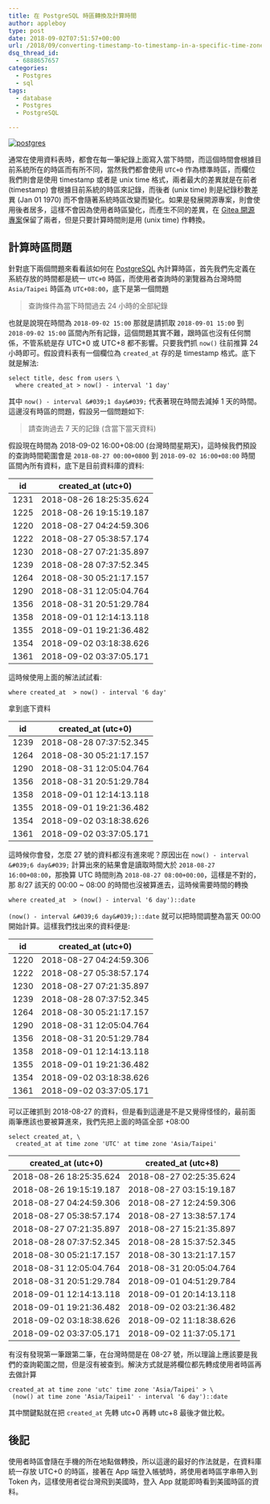 ```yaml
---
title: 在 PostgreSQL 時區轉換及計算時間
author: appleboy
type: post
date: 2018-09-02T07:51:57+00:00
url: /2018/09/converting-timestamp-to-timestamp-in-a-specific-time-zone-in-postgres/
dsq_thread_id:
  - 6888657657
categories:
  - Postgres
  - sql
tags:
  - database
  - Postgres
  - PostgreSQL

---
```

[![postgres][1]][2]

通常在使用資料表時，都會在每一筆紀錄上面寫入當下時間，而這個時間會根據目前系統所在的時區而有所不同，當然我們都會使用 `UTC+0` 作為標準時區，而欄位我們則會是使用 timestamp 或者是 unix time 格式，兩者最大的差異就是在前者 (timestamp) 會根據目前系統的時區來記錄，而後者 (unix time) 則是紀錄秒數差異 (Jan 01 1970) 而不會隨著系統時區改變而變化。如果是發展開源專案，則會使用後者居多，這樣不會因為使用者時區變化，而產生不同的差異，在 [Gitea 開源專案][3]保留了兩者，但是只要計算時間則是用 (unix time) 作轉換。

<!--more-->

## 計算時區問題

針對底下兩個問題來看看該如何在 [PostgreSQL][4] 內計算時區，首先我們先定義在系統存放的時間都是統一 `UTC+0` 時區，而使用者查詢時的瀏覽器為台灣時間 `Asia/Taipei` 時區為 `UTC+08:00`，底下是第一個問題

> 查詢條件為當下時間過去 24 小時的全部紀錄

也就是說現在時間為 `2018-09-02 15:00` 那就是請抓取 `2018-09-01 15:00` 到 `2018-09-02 15:00` 區間內所有記錄，這個問題其實不難，跟時區也沒有任何關係，不管系統是存 UTC+0 或 UTC+8 都不影響。只要我們抓 `now()` 往前推算 24 小時即可。假設資料表有一個欄位為 `created_at` 存的是 timestamp 格式。底下就是解法:

<pre><code class="language-sql">select title, desc from users \
  where created_at &gt; now() - interval &#039;1 day&#039;</code></pre>

其中 `now() - interval &#039;1 day&#039;` 代表著現在時間去減掉 1 天的時間。這邊沒有時區的問題，假設另一個問題如下:

> 請查詢過去 7 天的記錄 (含當下當天資料)

假設現在時間為 2018-09-02 16:00+08:00 (台灣時間星期天)，這時候我們預設的查詢時間範圍會是 `2018-08-27 00:00+0800` 到 `2018-09-02 16:00+08:00` 時間區間內所有資料，底下是目前資料庫的資料:

| id   | created_at (utc+0)      |
| ---- | ----------------------- |
| 1231 | 2018-08-26 18:25:35.624 |
| 1225 | 2018-08-26 19:15:19.187 |
| 1220 | 2018-08-27 04:24:59.306 |
| 1222 | 2018-08-27 05:38:57.174 |
| 1230 | 2018-08-27 07:21:35.897 |
| 1239 | 2018-08-28 07:37:52.345 |
| 1264 | 2018-08-30 05:21:17.157 |
| 1290 | 2018-08-31 12:05:04.764 |
| 1356 | 2018-08-31 20:51:29.784 |
| 1358 | 2018-09-01 12:14:13.118 |
| 1355 | 2018-09-01 19:21:36.482 |
| 1354 | 2018-09-02 03:18:38.626 |
| 1361 | 2018-09-02 03:37:05.171 |

這時候使用上面的解法試試看:

<pre><code class="language-sql">where created_at  &gt; now() - interval &#039;6 day&#039;</code></pre>

拿到底下資料

| id   | created_at (utc+0)      |
| ---- | ----------------------- |
| 1239 | 2018-08-28 07:37:52.345 |
| 1264 | 2018-08-30 05:21:17.157 |
| 1290 | 2018-08-31 12:05:04.764 |
| 1356 | 2018-08-31 20:51:29.784 |
| 1358 | 2018-09-01 12:14:13.118 |
| 1355 | 2018-09-01 19:21:36.482 |
| 1354 | 2018-09-02 03:18:38.626 |
| 1361 | 2018-09-02 03:37:05.171 |

這時候你會發，怎麼 27 號的資料都沒有進來呢？原因出在 `now() - interval &#039;6 day&#039;` 計算出來的結果會是讀取時間大於 `2018-08-27 16:00+08:00`，那換算 UTC 時間則為 `2018-08-27 08:00+00:00`，這樣是不對的，那 8/27 該天的 00:00 ~ 08:00 的時間也沒被算進去，這時候需要時間的轉換

<pre><code class="language-sql">where created_at  &gt; (now() - interval &#039;6 day&#039;)::date</code></pre>

`(now() - interval &#039;6 day&#039;)::date` 就可以把時間調整為當天 00:00 開始計算。這樣我們找出來的資料便是:

| id   | created_at (utc+0)      |
| ---- | ----------------------- |
| 1220 | 2018-08-27 04:24:59.306 |
| 1222 | 2018-08-27 05:38:57.174 |
| 1230 | 2018-08-27 07:21:35.897 |
| 1239 | 2018-08-28 07:37:52.345 |
| 1264 | 2018-08-30 05:21:17.157 |
| 1290 | 2018-08-31 12:05:04.764 |
| 1356 | 2018-08-31 20:51:29.784 |
| 1358 | 2018-09-01 12:14:13.118 |
| 1355 | 2018-09-01 19:21:36.482 |
| 1354 | 2018-09-02 03:18:38.626 |
| 1361 | 2018-09-02 03:37:05.171 |

可以正確抓到 2018-08-27 的資料，但是看到這邊是不是又覺得怪怪的，最前面兩筆應該也要被算進來，我們先把上面的時區全部 +08:00

<pre><code class="language-sql">select created_at, \
  created_at at time zone &#039;UTC&#039; at time zone &#039;Asia/Taipei&#039;</code></pre>

| created_at (utc+0)      | created_at (utc+8)      |
| ----------------------- | ----------------------- |
| 2018-08-26 18:25:35.624 | 2018-08-27 02:25:35.624 |
| 2018-08-26 19:15:19.187 | 2018-08-27 03:15:19.187 |
| 2018-08-27 04:24:59.306 | 2018-08-27 12:24:59.306 |
| 2018-08-27 05:38:57.174 | 2018-08-27 13:38:57.174 |
| 2018-08-27 07:21:35.897 | 2018-08-27 15:21:35.897 |
| 2018-08-28 07:37:52.345 | 2018-08-28 15:37:52.345 |
| 2018-08-30 05:21:17.157 | 2018-08-30 13:21:17.157 |
| 2018-08-31 12:05:04.764 | 2018-08-31 20:05:04.764 |
| 2018-08-31 20:51:29.784 | 2018-09-01 04:51:29.784 |
| 2018-09-01 12:14:13.118 | 2018-09-01 20:14:13.118 |
| 2018-09-01 19:21:36.482 | 2018-09-02 03:21:36.482 |
| 2018-09-02 03:18:38.626 | 2018-09-02 11:18:38.626 |
| 2018-09-02 03:37:05.171 | 2018-09-02 11:37:05.171 |

有沒有發現第一筆跟第二筆，在台灣時間是在 08-27 號，所以理論上應該要是我們的查詢範圍之間，但是沒有被查到。解決方式就是將欄位都先轉成使用者時區再去做計算

<pre><code class="language-sql">created_at at time zone &#039;utc&#039; time zone &#039;Asia/Taipei&#039; &gt; \
 (now() at time zone &#039;Asia/Taipei1&#039; - interval &#039;6 day&#039;)::date</code></pre>

其中關鍵點就在把 `created_at` 先轉 utc+0 再轉 utc+8 最後才做比較。

## 後記

使用者時區會隨在手機的所在地點做轉換，所以這邊的最好的作法就是，在資料庫統一存放 UTC+0 的時區，接著在 App 端登入帳號時，將使用者時區字串帶入到 Token 內，這樣使用者從台灣飛到美國時，登入 App 就能即時看到美國時區的資料。

 [1]: https://lh3.googleusercontent.com/vbqq3rLa3xH1e2c1snKm4u0hhkm4mYaT7IRpVBQC22AYa_9xbzuCois2EXQT7-RvZNofhz2TJpz0-Wlfrs870jAn3fyfove-6uF_I8cSe89jI-zmq8BQ2XQS1_hRZJN5587iNVG6pvY=w400 "postgres"
 [2]: https://lh3.googleusercontent.com/vbqq3rLa3xH1e2c1snKm4u0hhkm4mYaT7IRpVBQC22AYa_9xbzuCois2EXQT7-RvZNofhz2TJpz0-Wlfrs870jAn3fyfove-6uF_I8cSe89jI-zmq8BQ2XQS1_hRZJN5587iNVG6pvY=w1920-h1080 "postgres"
 [3]: https://gitea.io
 [4]: https://www.postgresql.org/